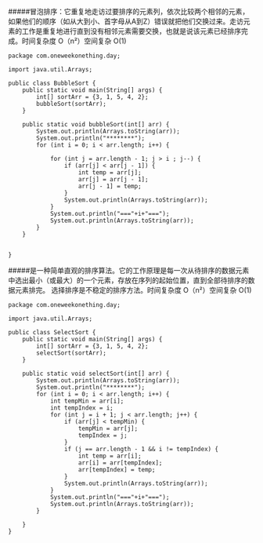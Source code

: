 #####冒泡排序：它重复地走访过要排序的元素列，依次比较两个相邻的元素，如果他们的顺序（如从大到小、首字母从A到Z）错误就把他们交换过来。走访元素的工作是重复地进行直到没有相邻元素需要交换，也就是说该元素已经排序完成。时间复杂度 O（n²）空间复杂 O(1)

    package com.oneweekonething.day;
    
    import java.util.Arrays;
    
    public class BubbleSort {
        public static void main(String[] args) {
            int[] sortArr = {3, 1, 5, 4, 2};
            bubbleSort(sortArr);
        }
    
        public static void bubbleSort(int[] arr) {
            System.out.println(Arrays.toString(arr));
            System.out.println("********");
            for (int i = 0; i < arr.length; i++) {
    
                for (int j = arr.length - 1; j > i ; j--) {
                    if (arr[j] < arr[j - 1]) {
                        int temp = arr[j];
                        arr[j] = arr[j - 1];
                        arr[j - 1] = temp;
                    }
                    System.out.println(Arrays.toString(arr));
                }
                System.out.println("==="+i+"===");
                System.out.println(Arrays.toString(arr));
            }
        }
    
    
    }


#####是一种简单直观的排序算法。它的工作原理是每一次从待排序的数据元素中选出最小（或最大）的一个元素，存放在序列的起始位置，直到全部待排序的数据元素排完。 选择排序是不稳定的排序方法。时间复杂度 O（n²）空间复杂 O(1)

    package com.oneweekonething.day;

    import java.util.Arrays;

    public class SelectSort {
        public static void main(String[] args) {
            int[] sortArr = {3, 1, 5, 4, 2};
            selectSort(sortArr);
        }

        public static void selectSort(int[] arr) {
            System.out.println(Arrays.toString(arr));
            System.out.println("********");
            for (int i = 0; i < arr.length; i++) {
                int tempMin = arr[i];
                int tempIndex = i;
                for (int j = i + 1; j < arr.length; j++) {
                    if (arr[j] < tempMin) {
                        tempMin = arr[j];
                        tempIndex = j;
                    }
                    if (j == arr.length - 1 && i != tempIndex) {
                        int temp = arr[i];
                        arr[i] = arr[tempIndex];
                        arr[tempIndex] = temp;
                    }
                    System.out.println(Arrays.toString(arr));
                }
                System.out.println("==="+i+"===");
                System.out.println(Arrays.toString(arr));
            }

        }
    }
